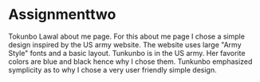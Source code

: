 # Assignmenttwo
Tokunbo Lawal about me page. For this about me page I chose a simple design inspired by the US army website. The website uses large "Army Style" fonts and a basic layout. Tunkunbo is in 
 the US army. Her favorite colors are blue and black hence why I chose them. Tunkunbo emphasized symplicity as to why I chose a very user friendly simple design. 
